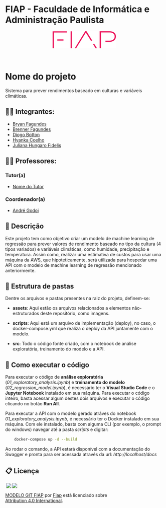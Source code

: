 # FIAP - Faculdade de Informática e Administração Paulista

<p align="center">
<a href= "https://www.fiap.com.br/"><img src="assets/logo-fiap.png" alt="FIAP - Faculdade de Informática e Admnistração Paulista" border="0" width=40% height=40%></a>
</p>

<br>

# Nome do projeto
Sistema para prever rendimentos baseado em culturas e variáveis climáticas.

## 👨‍🎓 Integrantes: 
- <a href="https://www.linkedin.com/in/bryanjfagundes/">Bryan Fagundes</a>
- <a href="https://br.linkedin.com/in/brenner-fagundes">Brenner Fagundes</a>
- <a href="https://www.linkedin.com/in/diogo-botton-46ba49197/">Diogo Botton</a> 
- <a href="https://www.linkedin.com/in/hyankacoelho/">Hyanka Coelho</a> 
- <a href="https://www.linkedin.com/in/julianahungaro/">Juliana Hungaro Fidelis</a>

## 👩‍🏫 Professores:
### Tutor(a) 
- <a href="https://www.linkedin.com/company/inova-fusca">Nome do Tutor</a>
### Coordenador(a)
- <a href="https://www.linkedin.com/in/andregodoichiovato/">André Godoi</a>


## 📜 Descrição

Este projeto tem como objetivo criar um modelo de machine learning de regressão para prever valores de rendimento baseado no tipo da cultura (4 tipos variados) e variáveis climáticas, como humidade, precipitação e temperatura. Assim como, realizar uma estimativa de custos para usar uma máquina da AWS, que hipoteticamente, será utilizada para hospedar uma API com o modelo de machine learning de regressão mencionado anteriormente.

## 📁 Estrutura de pastas

Dentre os arquivos e pastas presentes na raiz do projeto, definem-se:

- <b>assets</b>: Aqui estão os arquivos relacionados a elementos não-estruturados deste repositório, como imagens.

- <b>scripts</b>: Aqui está um arquivo de implementação (deploy), no caso, o docker-compose.yml que realiza o deploy da API juntamente com o modelo.

- <b>src</b>: Todo o código fonte criado, com o notebook de análise exploratória, treinamento do modelo e a API.

## 🔧 Como executar o código

Para executar o código de **análise exploratória** (*01_exploratory_analysis.ipynb*) e **treinamento do modelo** (*02_regression_model.ipynb*), é necessário ter o **Visual Studio Code** e o **Jupyter Notebook** instalado em sua máquina. Para executar o código inteiro, basta acessar algum destes dois arquivos e executar o código clicando no botão **Run All**.

Para executar a API com o modelo gerado atráves do notebook *01_exploratory_analysis.ipynb*, é necessário ter o Docker instalado em sua máquina. Com ele instalado, basta com alguma CLI (por exemplo, o prompt do windows) navegar até a pasta *scripts* e digitar:

```bash
    docker-compose up -d --build
```

Ao rodar o comando, a API estará disponível com a documentação do Swagger e pronta para ser acessada através da url: *http://localhost/docs*

## 📋 Licença

<img style="height:22px!important;margin-left:3px;vertical-align:text-bottom;" src="https://mirrors.creativecommons.org/presskit/icons/cc.svg?ref=chooser-v1"><img style="height:22px!important;margin-left:3px;vertical-align:text-bottom;" src="https://mirrors.creativecommons.org/presskit/icons/by.svg?ref=chooser-v1"><p xmlns:cc="http://creativecommons.org/ns#" xmlns:dct="http://purl.org/dc/terms/"><a property="dct:title" rel="cc:attributionURL" href="https://github.com/agodoi/template">MODELO GIT FIAP</a> por <a rel="cc:attributionURL dct:creator" property="cc:attributionName" href="https://fiap.com.br">Fiap</a> está licenciado sobre <a href="http://creativecommons.org/licenses/by/4.0/?ref=chooser-v1" target="_blank" rel="license noopener noreferrer" style="display:inline-block;">Attribution 4.0 International</a>.</p>